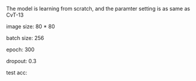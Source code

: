 The model is learning from scratch, and the paramter setting is as same as CvT-13

image size: 80 * 80

batch size: 256

epoch: 300

dropout: 0.3

test acc:
